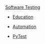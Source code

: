 [Software Testing]("https://www.urn.su/qa/")

- [Education]("https://www.urn.su/qa/edu/")

- [Automation]("https://www.urn.su/qa/auto/")

- [PyTest]("https://www.urn.su/qa/pytest/")

